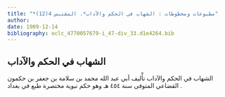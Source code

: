 ```yaml
---
title: "*مطبوعات ومخطوطات : الشهاب في الحكم والآداب*. المقتبس 4(12)"
author: 
date: 1909-12-14
bibliography: oclc_4770057679-i_47-div_33.d1e4264.bib
---
```




##  الشهاب في الحكم والآداب 


 الشهاب في الحكم والآداب  تأْليف  أبي عبد الله محمد بن سلامة بن جعفر بن حكمون القضاعي  المتوفى سنة  ٤٥٤  هـ وهو حكم نبوية مختصرة طبع في  بغداد  . 
